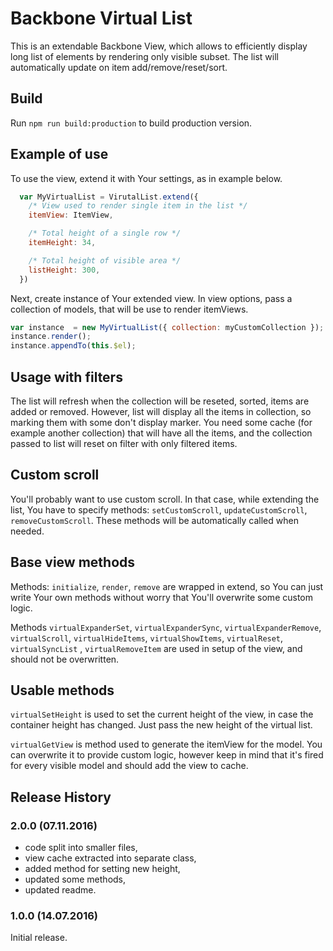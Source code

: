 Backbone Virtual List
================

This is an extendable Backbone View, which allows to efficiently display long list of elements by rendering only visible subset.
The list will automatically update on item add/remove/reset/sort.

## Build
Run `npm run build:production` to build production version.

## Example of use
To use the view, extend it with Your settings, as in example below.

```javascript
  var MyVirtualList = VirutalList.extend({
    /* View used to render single item in the list */
    itemView: ItemView,

    /* Total height of a single row */
    itemHeight: 34,

    /* Total height of visible area */
    listHeight: 300,
  })
```

Next, create instance of Your extended view. In view options, pass a collection of models, that will be use to render itemViews.
```javascript
var instance  = new MyVirtualList({ collection: myCustomCollection });
instance.render();
instance.appendTo(this.$el);
```

## Usage with filters
The list will refresh when the collection will be reseted, sorted, items are added or removed.
However, list will display all the items in collection, so marking them with some don't display marker.
You need some cache (for example another collection) that will have all the items, and the collection passed to list will reset on filter with only filtered items.


## Custom scroll
You'll probably want to use custom scroll. In that case, while extending the list, You have to specify methods: `setCustomScroll`, `updateCustomScroll`, `removeCustomScroll`.
These methods will be automatically called when needed.

## Base view methods
Methods: `initialize`, `render`, `remove` are wrapped in extend, so You can just write Your own methods without worry that You'll overwrite some custom logic.

Methods `virtualExpanderSet`, `virtualExpanderSync`, `virtualExpanderRemove`,  `virtualScroll`, `virtualHideItems`, `virtualShowItems`, `virtualReset`, `virtualSyncList` , `virtualRemoveItem` are used in setup of the view, and should not be overwritten.

## Usable methods
`virtualSetHeight` is used to set the current height of the view, in case the container height has changed. Just pass the new height of the virtual list.

`virtualGetView` is method used to generate the itemView for the model. You can overwrite it to provide custom logic, however keep in mind that it's fired for every visible model and should add the view to cache.

## Release History

### 2.0.0 (07.11.2016)
* code split into smaller files,
* view cache extracted into separate class,
* added method for setting new height,
* updated some methods,
* updated readme.

### 1.0.0 (14.07.2016)
Initial release.
